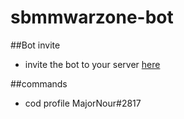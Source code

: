 # sbmmwarzone-bot
##Bot invite
* invite the bot to your server [here](https://discord.com/api/oauth2/authorize?client_id=806194575394996324&permissions=0&scope=bot)

##commands
* cod profile MajorNour#2817
